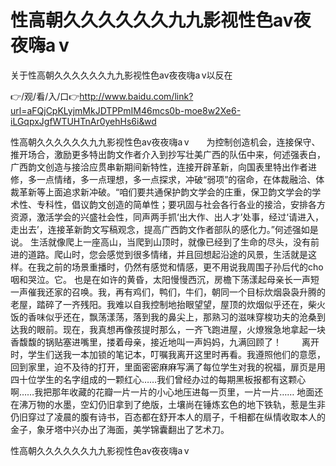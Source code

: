 # 性高朝久久久久久久九九影视性色av夜夜嗨a v
关于性高朝久久久久久久九九影视性色av夜夜嗨a v以反在

👉/观/看/入/口👉http://www.baidu.com/link?url=aFQjCpKLyjmMkJDTPPmIM46mcs0b-moe8w2Xe6-iLGqpxJgfWTUHTnAr0yehHs6i&wd

性高朝久久久久久久九九影视性色av夜夜嗨a v　　为控制创造机会，连接保守、推开场合，激励更多特出韵文作者介入到抄写壮美广西的队伍中来，何述强表白，广西韵文创造与接洽应贯串新期间新特性，连接开辟革新，向国表里特出作者进修，多一点情绪，多一点理想，多一点探求，冲破“弱项”的宿命，在体裁融洽、体裁革新等上面追求新冲破。“咱们要共通保护韵文学会的庄重，保卫韵文学会的学术性、专科性，倡议韵文创造的简单性；要巩固与社会各行各业的接洽，安排各方资源，激活学会的兴盛社会性，同声两手抓‘出大作、出人才’处事，经过‘请进入，走出去’，连接革新韵文写稿观念，提高广西韵文作者部队的感化力。”何述强如是说。
生活就像爬上一座高山，当爬到山顶时，就像已经到了生命的尽头，没有前进的道路。爬山时，您会感觉到很多情绪，并且回想起沿途的风景，生活就是这样。在我之前的场景重播时，仍然有感觉和情感，更不用说我周围子孙后代的cho咽和哭泣。它。
也是在如许的黄昏，太阳慢慢西沉，房檐下荡漾起母亲长一声短一声催我还家的召唤。我，再有鸡们，鸭们，牛们，朝同一个目标炊烟袅袅升腾的老屋，踏碎了一齐残阳。我难以自我控制地抬眼望望，屋顶的炊烟似乎还在，柴火饭的香味似乎还在，飘荡漾荡，落到我的鼻尖上，那熟习的滋味穿梭功夫的沧桑到达我的眼前。现在，我真想再像孩提时那么，一齐飞跑进屋，火燎猴急地拿起一块香馥馥的锅贴塞进嘴里，搂着母亲，接近地叫一声妈妈，九满回顾了！
　　离开时，学生们送我一本加锁的笔记本，叮嘱我离开这里时再看。我遵照他们的意愿，回到家里，迫不及待的打开，里面密密麻麻写满了每位学生对我的祝福，扉页是用四十位学生的名字组成的一颗红心……我们曾经办过的每期黑板报都有这颗心啊……我把那年收藏的花瓣一片一片的小心地压进每一页里，一片一片……
地面还在沸万物的水墨，空幻仍旧拿到了绝版，土壤尚在锤炼玄色的地下铁轨，惹是生非仍旧穿过了凌晨的腹有诗书，百态都在舒开本人的扇子，千相都在纵情收取本人的金子，象牙塔中兴办出了海面，美学锦囊翻出了艺术刀。

性高朝久久久久久久九九影视性色av夜夜嗨a v
